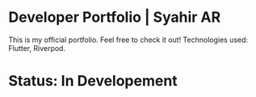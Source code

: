 # Developer Portfolio | Syahir AR

This is my official portfolio. Feel free to check it out!
Technologies used: Flutter, Riverpod.

# Status: In Developement

